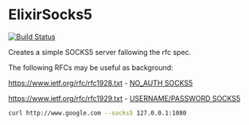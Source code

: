 # ElixirSocks5

[![Build Status](https://travis-ci.org/mrdotb/elixir_sock5.svg?branch=master)](https://travis-ci.org/mrdotb/elixir_sock5)

Creates a simple SOCKS5 server fallowing the rfc spec.

The following RFCs may be useful as background:

https://www.ietf.org/rfc/rfc1928.txt - [NO_AUTH SOCKS5](https://raw.githubusercontent.com/mrdotb/elixir_sock5/master/rfc1928.txt)

https://www.ietf.org/rfc/rfc1929.txt - [USERNAME/PASSWORD SOCKS5](https://raw.githubusercontent.com/mrdotb/elixir_sock5/master/rfc1929.txt)

```bash
curl http://www.google.com --socks5 127.0.0.1:1080
```

